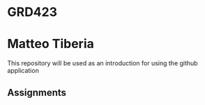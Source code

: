# GRD423
<h1> Matteo Tiberia </h1>
<p> This repository will be used as an introduction for using the github application </p>
 <h2> Assignments </h2>
  
